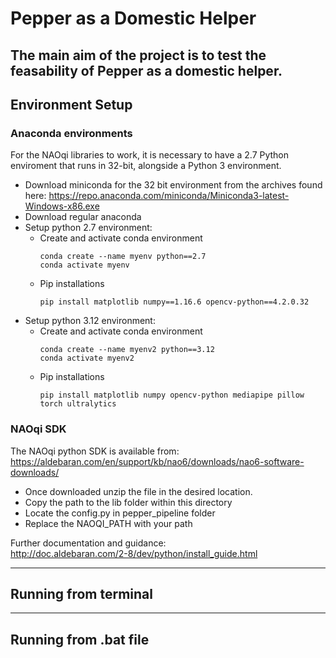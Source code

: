 # **Pepper as a Domestic Helper**

The main aim of the project is to test the feasability of Pepper as a domestic helper.
---

## **Environment Setup**
### Anaconda environments
For the NAOqi libraries to work, it is necessary to have a 2.7 Python enviroment that runs in 32-bit, alongside a Python 3 environment.
- Download miniconda for the 32 bit environment from the archives found here: https://repo.anaconda.com/miniconda/Miniconda3-latest-Windows-x86.exe
- Download regular anaconda
- Setup python 2.7 environment:
    * Create and activate conda environment
        ```
        conda create --name myenv python==2.7
        conda activate myenv
        ```
    * Pip installations
        ```
        pip install matplotlib numpy==1.16.6 opencv-python==4.2.0.32
        ```
- Setup python 3.12 environment:
    * Create and activate conda environment
        ```
        conda create --name myenv2 python==3.12
        conda activate myenv2
        ```
    * Pip installations
        ```
        pip install matplotlib numpy opencv-python mediapipe pillow torch ultralytics
        ```

### NAOqi SDK
The NAOqi python SDK is available from:  
https://aldebaran.com/en/support/kb/nao6/downloads/nao6-software-downloads/  
- Once downloaded unzip the file in the desired location.
- Copy the path to the lib folder within this directory
- Locate the config.py in pepper_pipeline folder
- Replace the NAOQI_PATH with your path

Further documentation and guidance:  
http://doc.aldebaran.com/2-8/dev/python/install_guide.html  

---
## Running from terminal

---
## Running from .bat file
